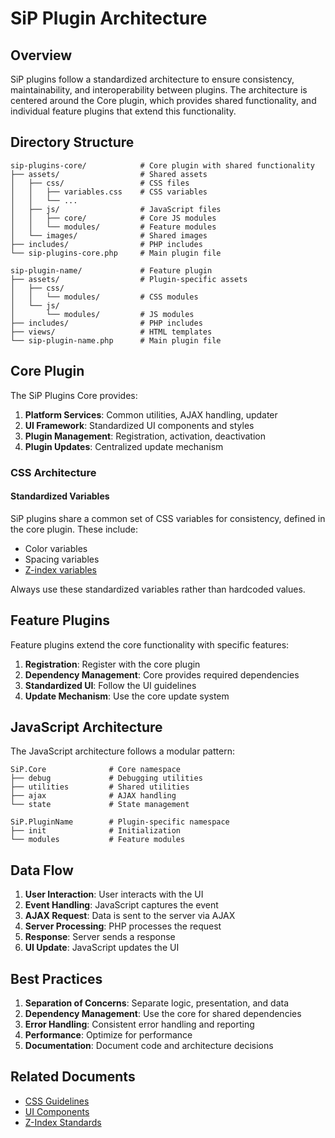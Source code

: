 # SiP Plugin Architecture

## Overview

SiP plugins follow a standardized architecture to ensure consistency, maintainability, and interoperability between plugins. The architecture is centered around the Core plugin, which provides shared functionality, and individual feature plugins that extend this functionality.

## Directory Structure

```
sip-plugins-core/            # Core plugin with shared functionality
├── assets/                  # Shared assets
│   ├── css/                 # CSS files
│   │   ├── variables.css    # CSS variables
│   │   └── ...
│   ├── js/                  # JavaScript files
│   │   ├── core/            # Core JS modules
│   │   └── modules/         # Feature modules
│   └── images/              # Shared images
├── includes/                # PHP includes
└── sip-plugins-core.php     # Main plugin file

sip-plugin-name/             # Feature plugin
├── assets/                  # Plugin-specific assets
│   ├── css/
│   │   └── modules/         # CSS modules
│   └── js/
│       └── modules/         # JS modules
├── includes/                # PHP includes
├── views/                   # HTML templates
└── sip-plugin-name.php      # Main plugin file
```

## Core Plugin

The SiP Plugins Core provides:

1. **Platform Services**: Common utilities, AJAX handling, updater
2. **UI Framework**: Standardized UI components and styles
3. **Plugin Management**: Registration, activation, deactivation
4. **Plugin Updates**: Centralized update mechanism

### CSS Architecture

#### Standardized Variables

SiP plugins share a common set of CSS variables for consistency, defined in the core plugin. These include:

- Color variables
- Spacing variables
- [Z-index variables](z-index-standards.md)

Always use these standardized variables rather than hardcoded values.

## Feature Plugins

Feature plugins extend the core functionality with specific features:

1. **Registration**: Register with the core plugin
2. **Dependency Management**: Core provides required dependencies
3. **Standardized UI**: Follow the UI guidelines
4. **Update Mechanism**: Use the core update system

## JavaScript Architecture

The JavaScript architecture follows a modular pattern:

```
SiP.Core              # Core namespace
├── debug             # Debugging utilities
├── utilities         # Shared utilities
├── ajax              # AJAX handling
└── state             # State management

SiP.PluginName        # Plugin-specific namespace
├── init              # Initialization
└── modules           # Feature modules
```

## Data Flow

1. **User Interaction**: User interacts with the UI
2. **Event Handling**: JavaScript captures the event
3. **AJAX Request**: Data is sent to the server via AJAX
4. **Server Processing**: PHP processes the request
5. **Response**: Server sends a response
6. **UI Update**: JavaScript updates the UI

## Best Practices

1. **Separation of Concerns**: Separate logic, presentation, and data
2. **Dependency Management**: Use the core for shared dependencies
3. **Error Handling**: Consistent error handling and reporting
4. **Performance**: Optimize for performance
5. **Documentation**: Document code and architecture decisions

## Related Documents

- [CSS Guidelines](css-guidelines.md)
- [UI Components](ui-components.md)
- [Z-Index Standards](z-index-standards.md)
